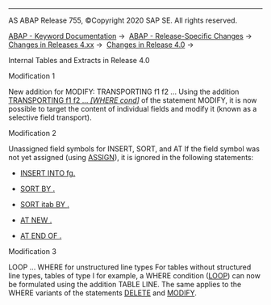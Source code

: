   

* * *

AS ABAP Release 755, ©Copyright 2020 SAP SE. All rights reserved.

[ABAP - Keyword Documentation](javascript:call_link\('abenabap.htm'\)) →  [ABAP - Release-Specific Changes](javascript:call_link\('abennews.htm'\)) →  [Changes in Releases 4.xx](javascript:call_link\('abennews-4.htm'\)) →  [Changes in Release 4.0](javascript:call_link\('abennews-40.htm'\)) → 

Internal Tables and Extracts in Release 4.0

Modification 1

New addition for MODIFY: TRANSPORTING f1 f2 ...
Using the addition [TRANSPORTING f1 f2 ... *\[*WHERE cond*\]*](javascript:call_link\('abapmodify_itab.htm'\)) of the statement MODIFY, it is now possible to target the content of individual fields and modify it (known as a selective field transport).

Modification 2

Unassigned field symbols for INSERT, SORT, and AT
If the field symbol <fs> was not yet assigned (using [ASSIGN](javascript:call_link\('abapassign.htm'\))), it is ignored in the following statements:

-   [INSERT <fs> INTO fg.](javascript:call_link\('abapinsert_fg.htm'\))

-   [SORT BY <fs>.](javascript:call_link\('abapsort_extract.htm'\))

-   [SORT itab BY <fs>.](javascript:call_link\('abapsort_itab.htm'\))

-   [AT NEW <fs>.](javascript:call_link\('abapat_extract.htm'\))

-   [AT END OF <fs>.](javascript:call_link\('abapat_extract.htm'\))
    

Modification 3

LOOP ... WHERE for unstructured line types
For tables without structured line types, tables of type I for example, a WHERE condition ([LOOP](javascript:call_link\('abaploop_at_itab.htm'\))) can now be formulated using the addition TABLE LINE.
The same applies to the WHERE variants of the statements [DELETE](javascript:call_link\('abapdelete_itab.htm'\)) and [MODIFY](javascript:call_link\('abapmodify_itab.htm'\)).
